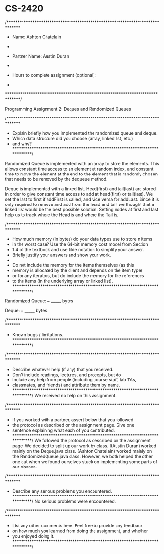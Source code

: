 # CS-2420
/******************************************************************************
 *  Name:    Ashton Chatelain

 *
 *  Partner Name:   Austin Duran  
 *
 *  Hours to complete assignment (optional):
 *
 ******************************************************************************/

Programming Assignment 2: Deques and Randomized Queues


/******************************************************************************
 *  Explain briefly how you implemented the randomized queue and deque.
 *  Which data structure did you choose (array, linked list, etc.)
 *  and why?
 *****************************************************************************/
 
 Randomized Queue is implemented with an array to store the elements. This allows
 constant time access to an element at random index, and constant time to move 
 the element at the end to the element that is randomly chosen that needs to be
 removed by the dequeue method.
 
 Deque is implemented with a linked list. Head(first) and tail(last) are stored in order to 
 give constant time access to add at head(first) or tail(last). We set the last to first if
 addFirst is called, and vice versa for addLast. Since it is only required to remove and add from
 the head and tail, we thought that a linked list would be the best possible solution. Setting
 nodes at first and last help us to track where the Head is and where the Tail is. 


/******************************************************************************
 *  How much memory (in bytes) do your data types use to store n items
 *  in the worst case? Use the 64-bit memory cost model from Section
 *  1.4 of the textbook and use tilde notation to simplify your answer.
 *  Briefly justify your answers and show your work.
 *
 *  Do not include the memory for the items themselves (as this
 *  memory is allocated by the client and depends on the item type)
 *  or for any iterators, but do include the memory for the references
 *  to the items (in the underlying array or linked list).
 *****************************************************************************/

Randomized Queue:   ~  _____  bytes

Deque:              ~  _____  bytes




/******************************************************************************
 *  Known bugs / limitations.
 *****************************************************************************/


/******************************************************************************
 *  Describe whatever help (if any) that you received.
 *  Don't include readings, lectures, and precepts, but do
 *  include any help from people (including course staff, lab TAs,
 *  classmates, and friends) and attribute them by name.
 *****************************************************************************/
 We received no help on this assignment.
 
	
/******************************************************************************
 *  If you worked with a partner, assert below that you followed
 *  the protocol as described on the assignment page. Give one
 *  sentence explaining what each of you contributed.
 *****************************************************************************/
 We followed the protocol as described on the assignment page. We decided to split up
 our work by class. I(Austin Duran) worked mainly on the Deque.java class. (Ashton Chatelain)
 worked mainly on the RandomizedQueue.java class. However, we both helped the other one 
 out when we found ourselves stuck on implementing some parts of our classes.



/******************************************************************************
 *  Describe any serious problems you encountered.                    
 *****************************************************************************/
 No serious problems were encountered.


/******************************************************************************
 *  List any other comments here. Feel free to provide any feedback   
 *  on how much you learned from doing the assignment, and whether    
 *  you enjoyed doing it.                                             
 *****************************************************************************/